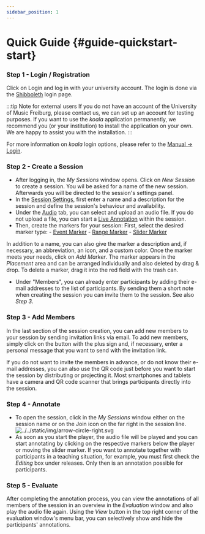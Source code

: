 ```yaml
---
sidebar_position: 1
---
```


# Quick Guide {#guide-quickstart-start}

### Step 1 - Login / Registration

Click on Login and log in with your university account. The login is done via the [Shibboleth](/docs/terms/Shibboleth.md) login page.

:::tip Note for external users
If you do not have an account of the University of Music Freiburg, please contact us, we can set up an account for testing purposes. If you want to use the _koala_ application permanently, we recommend you (or your institution) to install the application on your own. We are happy to assist you with the installation.
:::

For more information on _koala_ login options, please refer to the [Manual -> Login](/docs/guide/02-Handbuch/01-login.md).

### Step 2 - Create a Session

- After logging in, the _My Sessions_ window opens. Click on _New Session_ to create a session. You wil be asked for a name of the new session. Afterwards you will be directed to the session's settings panel.
- In the [Session Settings](/docs/guide/02-Handbuch/02-Session_anlegen/01-Sessioneinstellungen.md), first enter a name and a description for the session and define the session's behaviour and availability.
- Under the [Audio](/docs/terms/Audio.md) tab, you can select and upload an audio file. If you do not upload a file, you can start a [Live Annotation](/docs/terms/Live-Annotation.md) within the session.
- Then, create the markers for your session:
  First, select the desired marker type: - [Event Marker](/docs/terms/Event-Marker.md) - [Range Marker](/docs/terms/Range-Marker.md) - [Slider Marker](/docs/terms/Slider-Marker.md)

In addition to a name, you can also give the marker a description and, if necessary, an abbreviation, an icon, and a custom color. Once the marker meets your needs, click on _Add Marker_. The marker appears in the _Placement_ area and can be arranged individually and also deleted by drag & drop. To delete a marker, drag it into the red field with the trash can.

- Under "Members", you can already enter participants by adding their e-mail addresses to the list of participants. By sending them a short note when creating the session you can invite them to the session. See also _Step 3_.

### Step 3 - Add Members

In the last section of the session creation, you can add new members to your session by sending invitation links via email. To add new members, simply click on the button with the plus sign and, if necessary, enter a personal message that you want to send with the invitation link.

If you do not want to invite the members in advance, or do not know their e-mail addresses, you can also use the QR code just before you want to start the session by distributing or projecting it. Most smartphones and tablets have a camera and QR code scanner that brings participants directly into the session.

### Step 4 - Annotate

- To open the session, click in the _My Sessions_ window either on the session name or on the Join icon on the far right in the session line.
  ![../../static/img/arrow-circle-right.svg](../../static/img/arrow-circle-right.svg)
- As soon as you start the player, the audio file will be played and you can start annotating by clicking on the respective markers below the player or moving the slider marker. If you want to annotate together with participants in a teaching situation, for example, you must first check the _Editing_ box under releases. Only then is an annotation possible for participants.

### Step 5 - Evaluate

After completing the annotation process, you can view the annotations of all members of the session in an overview in the _Evaluation_ window and also play the audio file again. Using the _View_ button in the top right corner of the evaluation window's menu bar, you can selectively show and hide the participants' annotations.
